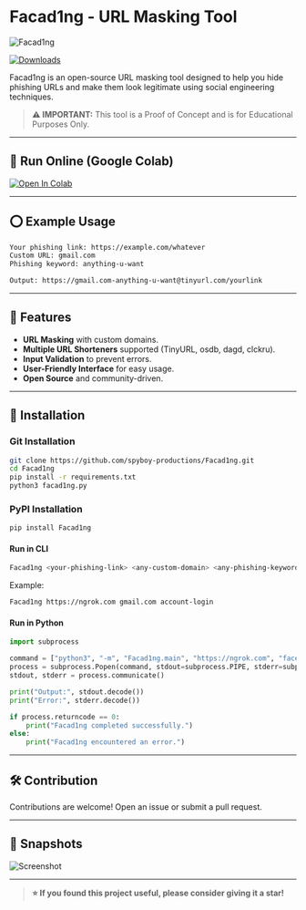# Facad1ng - URL Masking Tool

![Facad1ng](https://raw.githubusercontent.com/spyboy-productions/Facad1ng/main/image/afa.png)

[![Downloads](https://static.pepy.tech/badge/facad1ng)](https://pepy.tech/projects/facad1ng)

Facad1ng is an open-source URL masking tool designed to help you hide phishing URLs and make them look legitimate using social engineering techniques.

> **⚠️ IMPORTANT:** This tool is a Proof of Concept and is for Educational Purposes Only.

---

## 🔹 Run Online (Google Colab)

[![Open In Colab](https://colab.research.google.com/assets/colab-badge.svg)](https://colab.research.google.com/github/spyboy-productions/Facad1ng/blob/main/Facad1ng.ipynb)

---

## ⭕ Example Usage
```bash
Your phishing link: https://example.com/whatever
Custom URL: gmail.com
Phishing keyword: anything-u-want

Output: https://gmail.com-anything-u-want@tinyurl.com/yourlink
```

---

## 🔹 Features
- **URL Masking** with custom domains.
- **Multiple URL Shorteners** supported (TinyURL, osdb, dagd, clckru).
- **Input Validation** to prevent errors.
- **User-Friendly Interface** for easy usage.
- **Open Source** and community-driven.

---

## 🔹 Installation

### **Git Installation**
```bash
git clone https://github.com/spyboy-productions/Facad1ng.git
cd Facad1ng
pip install -r requirements.txt
python3 facad1ng.py
```

### **PyPI Installation**
```bash
pip install Facad1ng
```

#### **Run in CLI**
```bash
Facad1ng <your-phishing-link> <any-custom-domain> <any-phishing-keyword>
```
Example:
```bash
Facad1ng https://ngrok.com gmail.com account-login
```

#### **Run in Python**
```python
import subprocess

command = ["python3", "-m", "Facad1ng.main", "https://ngrok.com", "facebook.com", "login"]
process = subprocess.Popen(command, stdout=subprocess.PIPE, stderr=subprocess.PIPE)
stdout, stderr = process.communicate()

print("Output:", stdout.decode())
print("Error:", stderr.decode())

if process.returncode == 0:
    print("Facad1ng completed successfully.")
else:
    print("Facad1ng encountered an error.")
```

---

## 🛠 Contribution
Contributions are welcome! Open an issue or submit a pull request.

---

## 🔹 Snapshots
![Screenshot](https://raw.githubusercontent.com/spyboy-productions/Facad1ng/main/image/Screenshot_2023-09-09_at_1.59.55_AM.png)

---

> **⭐️ If you found this project useful, please consider giving it a star!**
